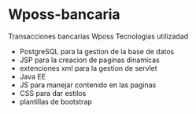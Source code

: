 # Wposs-bancaria
Transacciones bancarias Wposs
Tecnologias utilizadad
- PostgreSQL para la gestion de la base de datos
- JSP para la creacion de paginas dinamicas
- extenciones xml para la gestion de servlet 
- Java EE 
- JS para manejar contenido en las paginas
- CSS para dar estilos
- plantillas de bootstrap

